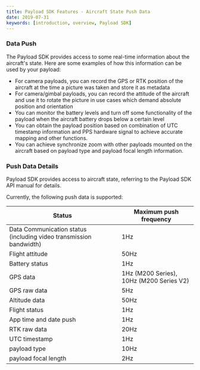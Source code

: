 ```yaml
---
title: Payload SDK Features - Aircraft State Push Data
date: 2019-07-31
keywords: [introduction, overview, Payload SDK]
---
```


### Data Push

The Payload SDK provides access to some real-time information about the aircraft's state. Here are some examples of how this information can be used by your payload:

- For camera payloads, you can record the GPS or RTK position of the aircraft at the time a picture was taken and store it as metadata
- For camera/gimbal payloads, you can record the attitude of the aircraft and use it to rotate the picture in use cases which demand absolute position and orientation
- You can monitor the battery levels and turn off some functionality of the payload when the aircraft battery drops below a certain level
- You can obtain the payload position based on combination of UTC timestamp information and PPS hardware signal to achieve accurate mapping and other functions.
- You can achieve synchronize zoom with other payloads mounted on the aircraft based on payload type and payload focal length information.

### Push Data Details
Payload SDK provides access to aircraft state, referring to the Payload SDK API manual for details. 

Currently, the following push data is supported:

<table id="t01">
  <thead>
    <tr>
      <th>Status</th>
      <th>Maximum push frequency</th>
    </tr>
  </thead>
  <tbody>
    <tr>
      <td> Data Communication status (including video transmission bandwidth)</th>
      <td>1Hz</td>        
    </tr>
    <tr>
      <td>Flight attitude</th>
      <td>50Hz</td>        
    </tr>
    <tr>
      <td>Battery status</th>
      <td>1Hz</td>        
    </tr>
    <tr>
      <td>GPS data</th>
      <td>1Hz (M200 Series), 10Hz (M200 Series V2)</td>        
    </tr>
    <tr>
      <td>GPS raw data</th>
      <td>5Hz</td>        
    </tr>
    <tr>
      <td>Altitude data</th>
      <td>50Hz</td>        
    </tr>
    <tr>
      <td>Flight status</th>
      <td>1Hz</td>        
    </tr>
    <tr>
      <td>App time and date push</th>
      <td>1Hz</td>        
    </tr>
    <tr> 
      <td>RTK raw data</th>
      <td>20Hz</td>        
    </tr>
    <tr>
      <td>UTC timestamp</th>
      <td>1Hz</td>        
    </tr>
    <tr>
      <td>payload type</th>
      <td>10Hz</td>        
    </tr>
    <tr>
      <td>payload focal length</th>
      <td>2Hz</td>        
    </tr>
  </tbody>
</table>
